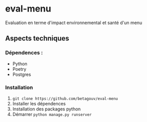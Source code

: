 # eval-menu
Evaluation en terme d'impact environnemental et santé d'un menu

## Aspects techniques

### Dépendences :

* Python
* Poetry
* Postgres

### Installation

1. `git clone https://github.com/betagouv/eval-menu`
2. Installer les dépendences
3. Installation des packages python 
4. Démarrer `python manage.py runserver`

